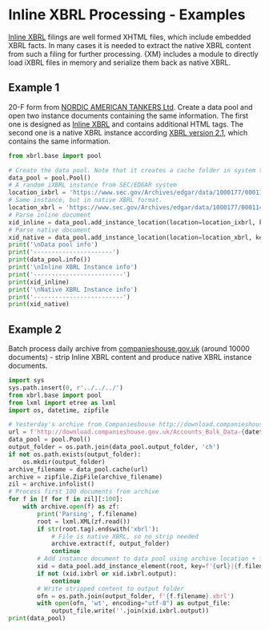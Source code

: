# Inline XBRL Processing - Examples



[Inline XBRL](https://specifications.xbrl.org/spec-group-index-inline-xbrl.html) filings are well formed XHTML files, which include embedded XBRL facts. In many cases it is needed to extract the native XBRL content from such a filing for further processing. {XM} includes a module to directly load iXBRL files in memory and serialize them back as native XBRL. 



## Example 1

20-F form from [NORDIC AMERICAN TANKERS Ltd](https://www.sec.gov/Archives/edgar/data/1000177/000114036121014948/0001140361-21-014948-index.html). Create a data pool and open two instance documents containing the same information. The first one is designed as [Inline XBRL](https://www.xbrl.org/specification/inlinexbrl-part1/rec-2013-11-18/inlinexbrl-part1-rec-2013-11-18.html) and contains additional HTML tags. The second one is a native XBRL instance according [XBRL version 2.1](https://www.xbrl.org/Specification/XBRL-2.1/REC-2003-12-31/XBRL-2.1-REC-2003-12-31+corrected-errata-2013-02-20.html), which contains the same information.

```python
from xbrl.base import pool

# Create the data pool. Note that it creates a cache folder in system temporary storage.
data_pool = pool.Pool()
# A random iXBRL instance from SEC/EDGAR system
location_ixbrl = 'https://www.sec.gov/Archives/edgar/data/1000177/000114036121014948/brhc10022989_20f.htm'
# Same instance, but in native XBRL format.
location_xbrl = 'https://www.sec.gov/Archives/edgar/data/1000177/000114036121014948/brhc10022989_20f_htm.xml'
# Parse inline document
xid_inline = data_pool.add_instance_location(location=location_ixbrl, key=location_ixbrl, attach_taxonomy=True)
# Parse native document
xid_native = data_pool.add_instance_location(location=location_xbrl, key=location_xbrl, attach_taxonomy=True)
print('\nData pool info')
print('----------------------')
print(data_pool.info())
print('\nInline XBRL Instance info')
print('-------------------------')
print(xid_inline)
print('\nNative XBRL Instance info')
print('-------------------------')
print(xid_native)

```



## Example 2

Batch process daily archive from [companieshouse.gov.uk](http://download.companieshouse.gov.uk/en_accountsdata.html) (around 10000 documents) - strip Inline XBRL content and produce native XBRL instance documents.

```python
import sys
sys.path.insert(0, r'../../../')
from xbrl.base import pool
from lxml import etree as lxml
import os, datetime, zipfile

# Yesterday's archive from Companieshouse http://download.companieshouse.gov.uk/en_accountsdata.html
url = f'http://download.companieshouse.gov.uk/Accounts_Bulk_Data-{datetime.datetime.now()-datetime.timedelta(days=1):%Y-%m-%d}.zip'
data_pool = pool.Pool()
output_folder = os.path.join(data_pool.output_folder, 'ch')
if not os.path.exists(output_folder):
    os.mkdir(output_folder)
archive_filename = data_pool.cache(url)
archive = zipfile.ZipFile(archive_filename)
zil = archive.infolist()
# Process first 100 documents from archive
for f in [f for f in zil][:100]:
    with archive.open(f) as zf:
        print('Parsing', f.filename)
        root = lxml.XML(zf.read())
        if str(root.tag).endswith('xbrl'):
            # File is native XBRL, so no strip needed
            archive.extract(f, output_folder)
            continue
        # Add instance document to data pool using archive location + file name as key
        xid = data_pool.add_instance_element(root, key=f'{url}|{f.filename}', attach_taxonomy=True)
        if not (xid.ixbrl or xid.ixbrl.output):
            continue
        # Write stripped content to output folder
        ofn = os.path.join(output_folder, f'{f.filename}.xbrl')
        with open(ofn, 'wt', encoding="utf-8") as output_file:
            output_file.write(''.join(xid.ixbrl.output))
print(data_pool)
```




